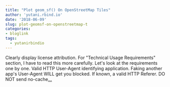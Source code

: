 ```yaml
---
title: "Plot geom_sf() On OpenStreetMap Tiles"
author: 'yutani.rbind.io'
date: '2018-06-09'
slug: plot-geomsf-on-openstreetmap-t
categories:
- bloglink
tags:
  - yutanirbindio
---
```


Clearly display license attribution. For "Technical Usage Requirements" section, I have to read this more carefully. Let's look at the requirements one by one. Valid HTTP User-Agent identifying application. Faking another app's User-Agent WILL get you blocked. If known, a valid HTTP Referer. DO NOT send no-cache[... <i class="fas fa-external-link-alt"></i>](https://yutani.rbind.io/post/2018-06-09-plot-osm-tiles/)

